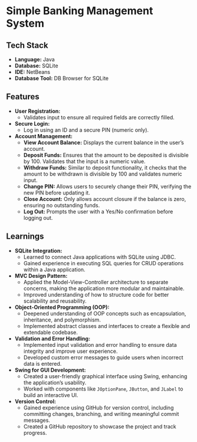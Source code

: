 # Simple Banking Management System

## Tech Stack
- **Language:** Java
- **Database:** SQLite
- **IDE:** NetBeans
- **Database Tool:** DB Browser for SQLite

## Features
- **User Registration:** 
  - Validates input to ensure all required fields are correctly filled.
- **Secure Login:** 
  - Log in using an ID and a secure PIN (numeric only).
- **Account Management:**
  - **View Account Balance:** Displays the current balance in the user’s account.
  - **Deposit Funds:** Ensures that the amount to be deposited is divisible by 100. Validates that the input is a numeric value.
  - **Withdraw Funds:** Similar to deposit functionality, it checks that the amount to be withdrawn is divisible by 100 and validates numeric input.
  - **Change PIN:** Allows users to securely change their PIN, verifying the new PIN before updating it.
  - **Close Account:** Only allows account closure if the balance is zero, ensuring no outstanding funds.
  - **Log Out:** Prompts the user with a Yes/No confirmation before logging out.

## Learnings
- **SQLite Integration:** 
  - Learned to connect Java applications with SQLite using JDBC.
  - Gained experience in executing SQL queries for CRUD operations within a Java application.
- **MVC Design Pattern:**
  - Applied the Model-View-Controller architecture to separate concerns, making the application more modular and maintainable.
  - Improved understanding of how to structure code for better scalability and reusability.
- **Object-Oriented Programming (OOP):**
  - Deepened understanding of OOP concepts such as encapsulation, inheritance, and polymorphism.
  - Implemented abstract classes and interfaces to create a flexible and extendable codebase.
- **Validation and Error Handling:**
  - Implemented input validation and error handling to ensure data integrity and improve user experience.
  - Developed custom error messages to guide users when incorrect data is entered.
- **Swing for GUI Development:**
  - Created a user-friendly graphical interface using Swing, enhancing the application’s usability.
  - Worked with components like `JOptionPane`, `JButton`, and `JLabel` to build an interactive UI.
- **Version Control:**
  - Gained experience using GitHub for version control, including committing changes, branching, and writing meaningful commit messages.
  - Created a GitHub repository to showcase the project and track progress.
